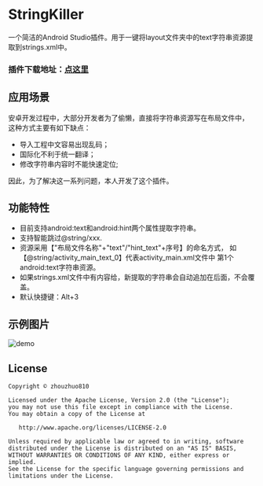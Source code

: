 # StringKiller
一个简洁的Android Studio插件。用于一键将layout文件夹中的text字符串资源提取到strings.xml中。


### 插件下载地址：[点这里](https://github.com/zhouzhuo810/StringKiller/blob/master/StringKiller.jar)


## 应用场景
安卓开发过程中，大部分开发者为了偷懒，直接将字符串资源写在布局文件中，
这种方式主要有如下缺点：
- 导入工程中文容易出现乱码；
- 国际化不利于统一翻译；
- 修改字符串内容时不能快速定位;

因此，为了解决这一系列问题，本人开发了这个插件。

## 功能特性
- 目前支持android:text和android:hint两个属性提取字符串。
- 支持智能跳过@string/xxx.
- 资源采用【"布局文件名称"+"text"/"hint_text"+序号】的命名方式，
如【@string/activity_main_text_0】代表activity_main.xml文件中
第1个android:text字符串资源。
- 如果strings.xml文件中有内容给，新提取的字符串会自动追加在后面，不会覆盖。
- 默认快捷键：Alt+3

## 示例图片

![demo](https://github.com/zhouzhuo810/StringKiller/blob/master/stringkiller.gif)


## License

```
Copyright © zhouzhuo810

Licensed under the Apache License, Version 2.0 (the "License");
you may not use this file except in compliance with the License.
You may obtain a copy of the License at

   http://www.apache.org/licenses/LICENSE-2.0

Unless required by applicable law or agreed to in writing, software
distributed under the License is distributed on an "AS IS" BASIS,
WITHOUT WARRANTIES OR CONDITIONS OF ANY KIND, either express or implied.
See the License for the specific language governing permissions and
limitations under the License.
```
